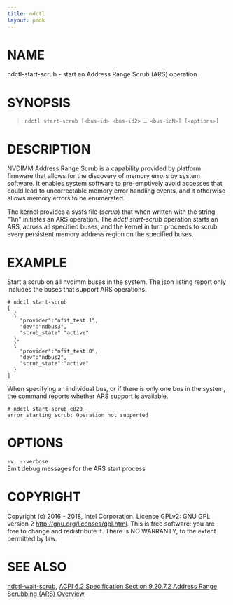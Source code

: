 ```yaml
---
title: ndctl
layout: pmdk
---
```


NAME
====

ndctl-start-scrub - start an Address Range Scrub (ARS) operation

SYNOPSIS
========

>     ndctl start-scrub [<bus-id> <bus-id2> … <bus-idN>] [<options>]

DESCRIPTION
===========

NVDIMM Address Range Scrub is a capability provided by platform firmware that allows for the discovery of memory errors by system software. It enables system software to pre-emptively avoid accesses that could lead to uncorrectable memory error handling events, and it otherwise allows memory errors to be enumerated.

The kernel provides a sysfs file (*scrub*) that when written with the string "1\\n" initiates an ARS operation. The *ndctl start-scrub* operation starts an ARS, across all specified buses, and the kernel in turn proceeds to scrub every persistent memory address region on the specified buses.

EXAMPLE
=======

Start a scrub on all nvdimm buses in the system. The json listing report only includes the buses that support ARS operations.

    # ndctl start-scrub
    [
      {
        "provider":"nfit_test.1",
        "dev":"ndbus3",
        "scrub_state":"active"
      },
      {
        "provider":"nfit_test.0",
        "dev":"ndbus2",
        "scrub_state":"active"
      }
    ]

When specifying an individual bus, or if there is only one bus in the system, the command reports whether ARS support is available.

    # ndctl start-scrub e820
    error starting scrub: Operation not supported

OPTIONS
=======

`-v; --verbose`  
Emit debug messages for the ARS start process

COPYRIGHT
=========

Copyright (c) 2016 - 2018, Intel Corporation. License GPLv2: GNU GPL version 2 <http://gnu.org/licenses/gpl.html>. This is free software: you are free to change and redistribute it. There is NO WARRANTY, to the extent permitted by law.

SEE ALSO
========

[ndctl-wait-scrub](ndctl-wait-scrub.md), [ACPI 6.2 Specification Section 9.20.7.2 Address Range Scrubbing (ARS) Overview](http://www.uefi.org/sites/default/files/resources/ACPI%206_2_A_Sept29.pdf)
